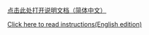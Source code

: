 <a href = "https://github.com/Dr-Omega9834/Asphalt9/blob/master/README_CH.md" target = "_blank">点击此处打开说明文档（简体中文）</a>

<a href = "https://github.com/Dr-Omega9834/Asphalt9/blob/master/README_EN.md" target = "_blank">Click here to read instructions(English edition)</a>